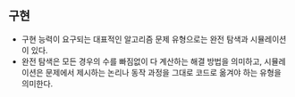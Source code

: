 ## 구현
- 구현 능력이 요구되는 대표적인 알고리즘 문제 유형으로는 완전 탐색과 시뮬레이션이 있다.
- 완전 탐색은 모든 경우의 수를 빠짐없이 다 계산하는 해결 방법을 의미하고, 시뮬레이션은 문제에서 제시하는 논리나 동작 과정을 그대로 코드로 옮겨야 하는 유형을 의미한다.
